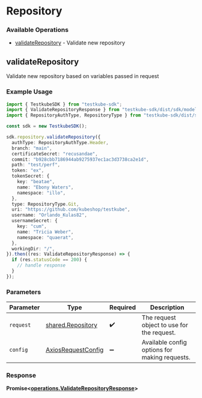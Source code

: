 # Repository

### Available Operations

* [validateRepository](#validaterepository) - Validate new repository

## validateRepository

Validate new repository based on variables passed in request

### Example Usage

```typescript
import { TestkubeSDK } from "testkube-sdk";
import { ValidateRepositoryResponse } from "testkube-sdk/dist/sdk/models/operations";
import { RepositoryAuthType, RepositoryType } from "testkube-sdk/dist/sdk/models/shared";

const sdk = new TestkubeSDK();

sdk.repository.validateRepository({
  authType: RepositoryAuthType.Header,
  branch: "main",
  certificateSecret: "recusandae",
  commit: "b928cbb7186944ab9275937ec1ac3d3738ca2e1d",
  path: "test/perf",
  token: "ex",
  tokenSecret: {
    key: "beatae",
    name: "Ebony Waters",
    namespace: "illo",
  },
  type: RepositoryType.Git,
  uri: "https://github.com/kubeshop/testkube",
  username: "Orlando_Kulas82",
  usernameSecret: {
    key: "cum",
    name: "Tricia Weber",
    namespace: "quaerat",
  },
  workingDir: "/",
}).then((res: ValidateRepositoryResponse) => {
  if (res.statusCode == 200) {
    // handle response
  }
});
```

### Parameters

| Parameter                                                    | Type                                                         | Required                                                     | Description                                                  |
| ------------------------------------------------------------ | ------------------------------------------------------------ | ------------------------------------------------------------ | ------------------------------------------------------------ |
| `request`                                                    | [shared.Repository](../../models/shared/repository.md)       | :heavy_check_mark:                                           | The request object to use for the request.                   |
| `config`                                                     | [AxiosRequestConfig](https://axios-http.com/docs/req_config) | :heavy_minus_sign:                                           | Available config options for making requests.                |


### Response

**Promise<[operations.ValidateRepositoryResponse](../../models/operations/validaterepositoryresponse.md)>**

